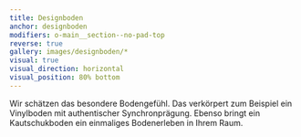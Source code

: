 ```yaml
---
title: Designboden
anchor: designboden
modifiers: o-main__section--no-pad-top
reverse: true
gallery: images/designboden/*
visual: true
visual_direction: horizontal
visual_position: 80% bottom
---
```

<span class="c-headline c-headline--text-sizing c-headline--inline">Wir schätzen das besondere Bodengefühl.</span> Das verkörpert zum Beispiel ein Vinylboden mit authentischer Synchronprägung. Ebenso bringt ein Kautschukboden ein einmaliges Bodenerleben in Ihrem Raum.
